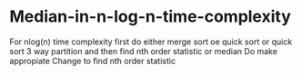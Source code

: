 # Median-in-n-log-n-time-complexity
For nlog(n) time complexity first do either merge sort oe quick sort or quick sort 3 way partition and then find nth order statistic or median
Do make appropiate Change to find nth order statistic
